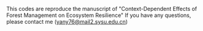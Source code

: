 This codes are reproduce the manuscript of "Context-Dependent Effects of Forest Management on Ecosystem Resilience"
If you have any questions, please contact me (yany76@mail2.sysu.edu.cn)
